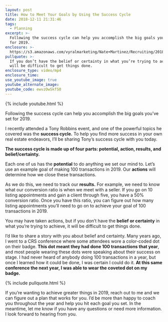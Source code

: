 ```yaml
---
layout: post
title: How to Meet Your Goals by Using the Success Cycle
date: 2018-12-11 21:31:46
tags:
  - Planning
excerpt: >-
  Following the success cycle can help you accomplish the big goals you’ve set
  for 2019.
enclosure: >-
  https://s3.amazonaws.com/vyralmarketing/Nate+Martinez/Recruiting/2018/Valley+of+the+Sun+Real+Estate+Agent-+Success+Cycle.mp4
pullquote: >-
  If you don’t have the belief or certainty in what you’re trying to achieve, it
  will be difficult to get things done.
enclosure_type: video/mp4
enclosure_time:
use_youtube_image: true
youtube_alternate_image:
youtube_code: ewvzOwSkfS0
---
```


{% include youtube.html %}

Following the success cycle can help you accomplish the big goals you’ve set for 2019.

I recently attended a Tony Robbins event, and one of the powerful topics he covered was the **success cycle.** To help you find more success in your own real estate endeavors, I’ll be sharing Tony’s success cycle with you today.

**The success cycle is made up of four parts: potential, action, results, and belief/certainty.**

Each one of us has the **potential** to do anything we set our mind to. Let’s use an example goal of making 100 transactions in 2019. Our **actions** will determine how we close these transactions.&nbsp;

As we do this, we need to track our **results.** For example, we need to know what our conversion ratio is when we meet with a seller. If you go on 10 listing appointments and gain a client through five, you have a 50% conversion ratio. Once you have this ratio, you can figure out how many listing appointments you’ll need to go on to achieve your goal of 100 transactions in 2019.

You may have taken actions, but if you don’t have the **belief or certainty** in what you’re trying to achieve, it will be difficult to get things done.&nbsp;

I’d like to share a story with you about belief and certainty. Many years ago, I went to a CRS conference where some attendees wore a color-coded dot on their badge. **This dot meant they had done 100 transactions that year**, and most people wearing these dots were speaking about their success on stage. I had never heard of anybody doing 100 transactions in a year, but once I learned how it could be done, I was certain I could do it. **At this same conference the next year, I was able to wear the coveted dot on my badge.**

{% include pullquote.html %}

If you’re wanting to achieve greater things in 2019, reach out to me and we can figure out a plan that works for you. I’d be more than happy to coach you throughout the year and help you hit each goal you set. In the meantime, let me know if you have any questions or need more information. I look forward to hearing from you.